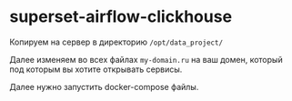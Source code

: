 # superset-airflow-clickhouse

Копируем на сервер в директорию `/opt/data_project/`

Далее изменяем во всех файлах `my-domain.ru` на ваш домен, который под которым вы хотите открывать сервисы.

Далее нужно запустить docker-compose файлы.